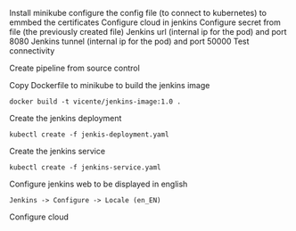 Install minikube
configure the config file (to connect to kubernetes) to emmbed the certificates
Configure cloud in jenkins
Configure secret from file (the previously created file)
Jenkins url (internal ip for the pod) and port 8080
Jenkins tunnel (internal ip for the pod) and port 50000
Test connectivity

Create pipeline from source control


Copy Dockerfile to minikube to build the jenkins image
```
docker build -t vicente/jenkins-image:1.0 .
```

Create the jenkins deployment
```
kubectl create -f jenkis-deployment.yaml
```

Create the jenkins service
```
kubectl create -f jenkins-service.yaml
```

Configure jenkins web to be displayed in english
```
Jenkins -> Configure -> Locale (en_EN)
```

Configure cloud

